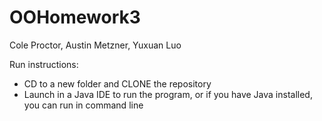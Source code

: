 # OOHomework3
Cole Proctor, Austin Metzner, Yuxuan Luo

Run instructions:
- CD to a new folder and CLONE the repository
- Launch in a Java IDE to run the program, or if you have Java installed, you can run in command line
